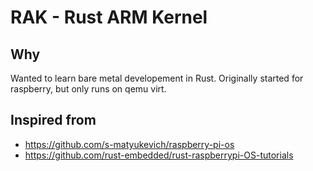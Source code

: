# RAK - Rust ARM Kernel

## Why

Wanted to learn bare metal developement in Rust.
Originally started for raspberry, but only runs on qemu virt.

## Inspired from

- https://github.com/s-matyukevich/raspberry-pi-os
- https://github.com/rust-embedded/rust-raspberrypi-OS-tutorials
